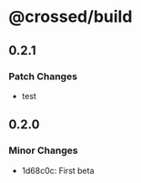 # @crossed/build

## 0.2.1

### Patch Changes

- test

## 0.2.0

### Minor Changes

- 1d68c0c: First beta
